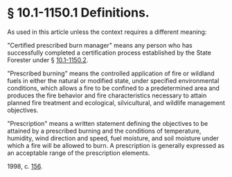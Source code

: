 # § 10.1-1150.1 Definitions.

<p>As used in this article unless the context requires a different meaning:</p><p>"Certified prescribed burn manager" means any person who has successfully completed a certification process established by the State Forester under § <a href='http://law.lis.virginia.gov/vacode/10.1-1150.2/'>10.1-1150.2</a>.</p><p>"Prescribed burning" means the controlled application of fire or wildland fuels in either the natural or modified state, under specified environmental conditions, which allows a fire to be confined to a predetermined area and produces the fire behavior and fire characteristics necessary to attain planned fire treatment and ecological, silvicultural, and wildlife management objectives.</p><p>"Prescription" means a written statement defining the objectives to be attained by a prescribed burning and the conditions of temperature, humidity, wind direction and speed, fuel moisture, and soil moisture under which a fire will be allowed to burn. A prescription is generally expressed as an acceptable range of the prescription elements.</p><p>1998, c. <a href='http://lis.virginia.gov/cgi-bin/legp604.exe?981+ful+CHAP0156'>156</a>.</p>